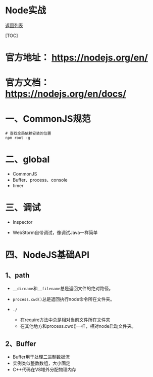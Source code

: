 # Node实战

[返回列表](https://github.com/EmonCodingFrontEnd/frontend-tutorial)

[TOC]

# 官方地址： https://nodejs.org/en/

# 官方文档：https://nodejs.org/en/docs/

# 一、CommonJS规范

```shell
# 查找全局依赖安装的位置
npm root -g
```



# 二、global

- CommonJS
- Buffer、process、console
- timer



# 三、调试

- Inspector

- WebStorm自带调试，像调试Java一样简单



# 四、NodeJS基础API

## 1、path

- `__dirname`和`__filename`总是返回文件的绝对路径。

- `process.cwd()`总是返回执行node命令所在文件夹。

- `./`
  - 在require方法中总是相对当前文件所在文件夹
  - 在其他地方和process.cwd()一样，相对node启动文件夹。



## 2、Buffer

- Buffer用于处理二进制数据流
- 实例类似整数数组，大小固定
- C++代码在V8堆外分配物理内存